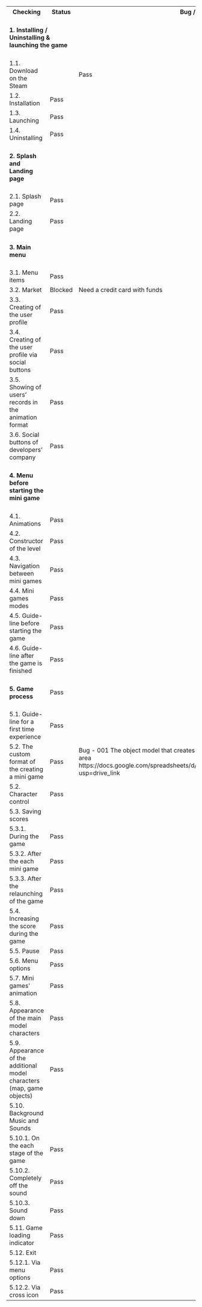 <table>

<tr>
  <th>Checking</th>
  <th>Status</th>
  <th>Bug / Comments</th>
</tr>

<tr>
  <td colspan="2"><h4>1. Installing / Uninstalling & launching the game</h4></td>
  <td></td>
  <td></td>
</tr>
<tr>
  <td>1.1. Download on the Steam</td>
   <td></td>
  <td>Pass</td>
  <td></td>
</tr>
<tr>
  <td>1.2. Installation</td>
  <td>Pass</td>
  <td></td>
</tr>
<tr>
  <td>1.3. Launching</td>
  <td>Pass</td>
  <td></td>
</tr>
<tr>
  <td>1.4. Uninstalling</td>
  <td>Pass</td>
  <td></td>
</tr>

<tr>
  <td><h4>2. Splash and Landing page</h4></td>
  <td></td>
  <td></td>
</tr>
<tr>
  <td>2.1. Splash page</td>
  <td>Pass</td>
  <td></td>
</tr>
<tr>
  <td>2.2. Landing page</td>
  <td>Pass</td>
  <td></td>
</tr>

<tr>
  <td><h4>3. Main menu</h4></td>
  <td></td>
  <td></td>
</tr>
<tr>
  <td>3.1. Menu items</td>
  <td>Pass</td>
  <td></td>
</tr>
<tr>
  <td>3.2. Market</td>
  <td>Blocked</td>
  <td>Need a credit card with funds</td>
</tr>
<tr>
  <td>3.3. Creating of the user profile</td>
  <td>Pass</td>
  <td></td>
</tr>
<tr>
  <td>3.4. Creating of the user profile via social buttons</td>
  <td>Pass</td>
  <td></td>
</tr>
<tr>
  <td>3.5. Showing of users’ records in the animation format</td>
  <td>Pass</td>
  <td></td>
</tr>
<tr>
  <td>3.6. Social buttons of developers’ company</td>
  <td>Pass</td>
  <td></td>
</tr>

<tr>
  <td><h4>4. Menu before starting the mini game</h4></td>
  <td></td>
  <td></td>
</tr>
<tr>
  <td>4.1. Animations </td>
  <td>Pass</td>
  <td></td>
</tr>
<tr>
  <td>4.2. Constructor of the level</td>
  <td>Pass</td>
  <td></td>
</tr>
<tr>
  <td>4.3. Navigation between mini games</td>
  <td>Pass</td>
  <td></td>
</tr>
<tr>
  <td>4.4. Mini games modes</td>
  <td>Pass</td>
  <td></td>
</tr>
<tr>
  <td>4.5. Guide-line before starting the game </td>
  <td>Pass</td>
  <td></td>
</tr>
<tr>
  <td>4.6. Guide-line after the game is finished</td>
  <td>Pass</td>
  <td></td>
</tr>

<tr>
  <td><h4>5. Game process</h4></td>
  <td>Pass</td>
  <td></td>
</tr>
<tr>
  <td>5.1. Guide-line for a first time experience</td>
  <td>Pass</td>
  <td></td>
</tr>
<tr>
  <td>5.2. The custom format of the creating a mini game</td>
  <td>Pass</td>
  <td>Bug - 001 The object model that creates enemies models is set up outside the game area https://docs.google.com/spreadsheets/d/1AkTl4XcBWRuirASFcQn99zarTem1yJeD/edit?usp=drive_link</td>
</tr>
<tr>
  <td>5.2. Character control </td>
  <td>Pass</td>
  <td></td>
</tr>
<tr>
  <td>5.3. Saving scores</td>
  <td></td>
  <td></td>
</tr>
<tr>
  <td>5.3.1. During the game</td>
  <td>Pass</td>
  <td></td>
</tr>
<tr>
  <td>5.3.2. After the each mini game</td>
  <td>Pass</td>
  <td></td>
</tr>
<tr>
  <td>5.3.3. After the relaunching of the game</td>
  <td>Pass</td>
  <td></td>
</tr>
<tr>
  <td>5.4. Increasing the score during the game</td>
  <td>Pass</td>
  <td></td>
</tr>
<tr>
  <td>5.5. Pause</td>
  <td>Pass</td>
  <td></td>
</tr>
<tr>
  <td>5.6. Menu options</td>
  <td>Pass</td>
  <td></td>
</tr>
<tr>
  <td>5.7. Mini games' animation</td>
  <td>Pass</td>
  <td></td>
</tr>
<tr>
  <td>5.8. Appearance of the main model characters</td>
  <td>Pass</td>
  <td></td>
</tr>
<tr>
  <td>5.9. Appearance of the additional model characters (map, game objects)</td>
  <td>Pass</td>
  <td></td>
</tr>
<tr>
  <td>5.10. Background Music and Sounds</td>
  <td></td>
  <td></td>
</tr>
<tr>
  <td>5.10.1. On the each stage of the game</td>
  <td>Pass</td>
  <td></td>
</tr>
<tr>
  <td>5.10.2. Сompletely off the sound</td>
  <td>Pass</td>
  <td></td>
</tr>
<tr>
  <td>5.10.3. Sound down</td>
  <td>Pass</td>
  <td></td>
</tr>
                                         
<tr>
  <td>5.11. Game loading indicator</td>
  <td>Pass</td>
  <td></td>
</tr>
<tr>
  <td>5.12. Exit</td>
  <td></td>
  <td></td>
</tr>
<tr>
  <td>5.12.1. Via menu options</td>
  <td>Pass</td>
  <td></td>
</tr>
<tr>
  <td>5.12.2. Via cross icon</td>
  <td>Pass</td>
  <td></td>
</tr>
</table>
